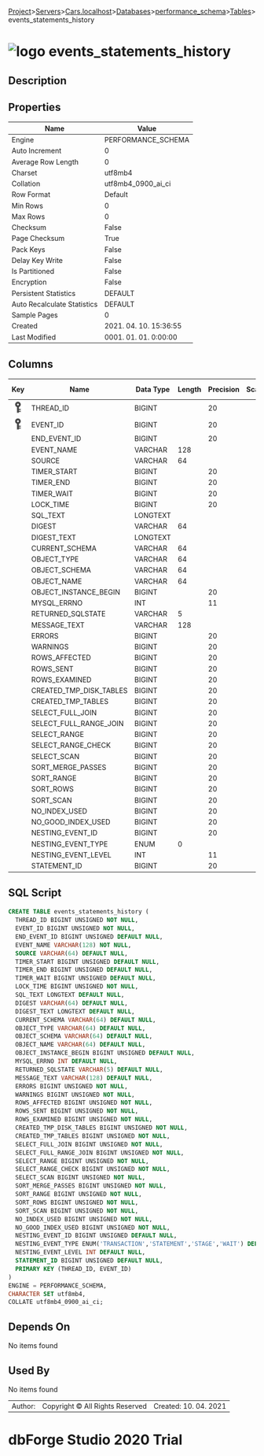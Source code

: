 [Project](../../../../../startpage.md)>[Servers](../../../../Servers.md)>[Cars.localhost](../../../Cars.localhost.md)>[Databases](../../Databases.md)>[performance_schema](../performance_schema.md)>[Tables](Tables.md)>events_statements_history


# ![logo](../../../../../Images/table64.svg) events_statements_history

## <a name="#Description"></a>Description
> 
## <a name="#Properties"></a>Properties
|Name|Value|
|---|---|
|Engine|PERFORMANCE_SCHEMA|
|Auto Increment|0|
|Average Row Length|0|
|Charset|utf8mb4|
|Collation|utf8mb4_0900_ai_ci|
|Row Format|Default|
|Min Rows|0|
|Max Rows|0|
|Checksum|False|
|Page Checksum|True|
|Pack Keys|False|
|Delay Key Write|False|
|Is Partitioned|False|
|Encryption|False|
|Persistent Statistics|DEFAULT|
|Auto Recalculate Statistics|DEFAULT|
|Sample Pages|0|
|Created|2021. 04. 10. 15:36:55|
|Last Modified|0001. 01. 01. 0:00:00|


## <a name="#Columns"></a>Columns
|Key|Name|Data Type|Length|Precision|Scale|Unsigned|Zerofill|Binary|Not Null|Auto Increment|Default|Virtual|Description|
|:---:|---|---|---|---|---|---|---|---|---|---|---|---|---|
|[![Primary Key ](../../../../../Images/primarykey.svg)](#Indexes)|THREAD_ID|BIGINT||20||True|False|False|True|False||False||
|[![Primary Key ](../../../../../Images/primarykey.svg)](#Indexes)|EVENT_ID|BIGINT||20||True|False|False|True|False||False||
||END_EVENT_ID|BIGINT||20||True|False|False|False|False|NULL|False||
||EVENT_NAME|VARCHAR|128|||False|False|False|True|False||False||
||SOURCE|VARCHAR|64|||False|False|False|False|False|NULL|False||
||TIMER_START|BIGINT||20||True|False|False|False|False|NULL|False||
||TIMER_END|BIGINT||20||True|False|False|False|False|NULL|False||
||TIMER_WAIT|BIGINT||20||True|False|False|False|False|NULL|False||
||LOCK_TIME|BIGINT||20||True|False|False|True|False||False||
||SQL_TEXT|LONGTEXT||||False|False|False|False|False||False||
||DIGEST|VARCHAR|64|||False|False|False|False|False|NULL|False||
||DIGEST_TEXT|LONGTEXT||||False|False|False|False|False||False||
||CURRENT_SCHEMA|VARCHAR|64|||False|False|False|False|False|NULL|False||
||OBJECT_TYPE|VARCHAR|64|||False|False|False|False|False|NULL|False||
||OBJECT_SCHEMA|VARCHAR|64|||False|False|False|False|False|NULL|False||
||OBJECT_NAME|VARCHAR|64|||False|False|False|False|False|NULL|False||
||OBJECT_INSTANCE_BEGIN|BIGINT||20||True|False|False|False|False|NULL|False||
||MYSQL_ERRNO|INT||11||False|False|False|False|False|NULL|False||
||RETURNED_SQLSTATE|VARCHAR|5|||False|False|False|False|False|NULL|False||
||MESSAGE_TEXT|VARCHAR|128|||False|False|False|False|False|NULL|False||
||ERRORS|BIGINT||20||True|False|False|True|False||False||
||WARNINGS|BIGINT||20||True|False|False|True|False||False||
||ROWS_AFFECTED|BIGINT||20||True|False|False|True|False||False||
||ROWS_SENT|BIGINT||20||True|False|False|True|False||False||
||ROWS_EXAMINED|BIGINT||20||True|False|False|True|False||False||
||CREATED_TMP_DISK_TABLES|BIGINT||20||True|False|False|True|False||False||
||CREATED_TMP_TABLES|BIGINT||20||True|False|False|True|False||False||
||SELECT_FULL_JOIN|BIGINT||20||True|False|False|True|False||False||
||SELECT_FULL_RANGE_JOIN|BIGINT||20||True|False|False|True|False||False||
||SELECT_RANGE|BIGINT||20||True|False|False|True|False||False||
||SELECT_RANGE_CHECK|BIGINT||20||True|False|False|True|False||False||
||SELECT_SCAN|BIGINT||20||True|False|False|True|False||False||
||SORT_MERGE_PASSES|BIGINT||20||True|False|False|True|False||False||
||SORT_RANGE|BIGINT||20||True|False|False|True|False||False||
||SORT_ROWS|BIGINT||20||True|False|False|True|False||False||
||SORT_SCAN|BIGINT||20||True|False|False|True|False||False||
||NO_INDEX_USED|BIGINT||20||True|False|False|True|False||False||
||NO_GOOD_INDEX_USED|BIGINT||20||True|False|False|True|False||False||
||NESTING_EVENT_ID|BIGINT||20||True|False|False|False|False|NULL|False||
||NESTING_EVENT_TYPE|ENUM|0|||False|False|False|False|False|NULL|False||
||NESTING_EVENT_LEVEL|INT||11||False|False|False|False|False|NULL|False||
||STATEMENT_ID|BIGINT||20||True|False|False|False|False|NULL|False||

## <a name="#SqlScript"></a>SQL Script
```SQL
CREATE TABLE events_statements_history (
  THREAD_ID BIGINT UNSIGNED NOT NULL,
  EVENT_ID BIGINT UNSIGNED NOT NULL,
  END_EVENT_ID BIGINT UNSIGNED DEFAULT NULL,
  EVENT_NAME VARCHAR(128) NOT NULL,
  SOURCE VARCHAR(64) DEFAULT NULL,
  TIMER_START BIGINT UNSIGNED DEFAULT NULL,
  TIMER_END BIGINT UNSIGNED DEFAULT NULL,
  TIMER_WAIT BIGINT UNSIGNED DEFAULT NULL,
  LOCK_TIME BIGINT UNSIGNED NOT NULL,
  SQL_TEXT LONGTEXT DEFAULT NULL,
  DIGEST VARCHAR(64) DEFAULT NULL,
  DIGEST_TEXT LONGTEXT DEFAULT NULL,
  CURRENT_SCHEMA VARCHAR(64) DEFAULT NULL,
  OBJECT_TYPE VARCHAR(64) DEFAULT NULL,
  OBJECT_SCHEMA VARCHAR(64) DEFAULT NULL,
  OBJECT_NAME VARCHAR(64) DEFAULT NULL,
  OBJECT_INSTANCE_BEGIN BIGINT UNSIGNED DEFAULT NULL,
  MYSQL_ERRNO INT DEFAULT NULL,
  RETURNED_SQLSTATE VARCHAR(5) DEFAULT NULL,
  MESSAGE_TEXT VARCHAR(128) DEFAULT NULL,
  ERRORS BIGINT UNSIGNED NOT NULL,
  WARNINGS BIGINT UNSIGNED NOT NULL,
  ROWS_AFFECTED BIGINT UNSIGNED NOT NULL,
  ROWS_SENT BIGINT UNSIGNED NOT NULL,
  ROWS_EXAMINED BIGINT UNSIGNED NOT NULL,
  CREATED_TMP_DISK_TABLES BIGINT UNSIGNED NOT NULL,
  CREATED_TMP_TABLES BIGINT UNSIGNED NOT NULL,
  SELECT_FULL_JOIN BIGINT UNSIGNED NOT NULL,
  SELECT_FULL_RANGE_JOIN BIGINT UNSIGNED NOT NULL,
  SELECT_RANGE BIGINT UNSIGNED NOT NULL,
  SELECT_RANGE_CHECK BIGINT UNSIGNED NOT NULL,
  SELECT_SCAN BIGINT UNSIGNED NOT NULL,
  SORT_MERGE_PASSES BIGINT UNSIGNED NOT NULL,
  SORT_RANGE BIGINT UNSIGNED NOT NULL,
  SORT_ROWS BIGINT UNSIGNED NOT NULL,
  SORT_SCAN BIGINT UNSIGNED NOT NULL,
  NO_INDEX_USED BIGINT UNSIGNED NOT NULL,
  NO_GOOD_INDEX_USED BIGINT UNSIGNED NOT NULL,
  NESTING_EVENT_ID BIGINT UNSIGNED DEFAULT NULL,
  NESTING_EVENT_TYPE ENUM('TRANSACTION','STATEMENT','STAGE','WAIT') DEFAULT NULL,
  NESTING_EVENT_LEVEL INT DEFAULT NULL,
  STATEMENT_ID BIGINT UNSIGNED DEFAULT NULL,
  PRIMARY KEY (THREAD_ID, EVENT_ID)
)
ENGINE = PERFORMANCE_SCHEMA,
CHARACTER SET utf8mb4,
COLLATE utf8mb4_0900_ai_ci;
```

## <a name="#DependsOn"></a>Depends On
No items found

## <a name="#UsedBy"></a>Used By
No items found

||||
|---|---|---|
|Author: |Copyright © All Rights Reserved|Created: 10. 04. 2021|
# dbForge Studio 2020 Trial